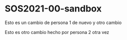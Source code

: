 # SOS2021-00-sandbox
Esto es un cambio de persona 1 de nuevo y otro cambio

Esto es otro cambio hecho por persona 2 otra vez
